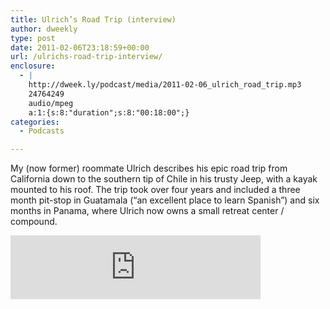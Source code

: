 ```yaml
---
title: Ulrich’s Road Trip (interview)
author: dweekly
type: post
date: 2011-02-06T23:18:59+00:00
url: /ulrichs-road-trip-interview/
enclosure:
  - |
    http://dweek.ly/podcast/media/2011-02-06_ulrich_road_trip.mp3
    24764249
    audio/mpeg
    a:1:{s:8:"duration";s:8:"00:18:00";}
categories:
  - Podcasts

---
```

My (now former) roommate Ulrich describes his epic road trip from California down to the southern tip of Chile in his trusty Jeep, with a kayak mounted to his roof. The trip took over four years and included a three month pit-stop in Guatamala (&#8220;an excellent place to learn Spanish&#8221;) and six months in Panama, where Ulrich now owns a small retreat center / compound.

<iframe src="https://anchor.fm/dweekly/embed/episodes/Ulrichs-Road-Trip-ei6vpk" height="102px" width="400px" frameborder="0" scrolling="no"></iframe>
